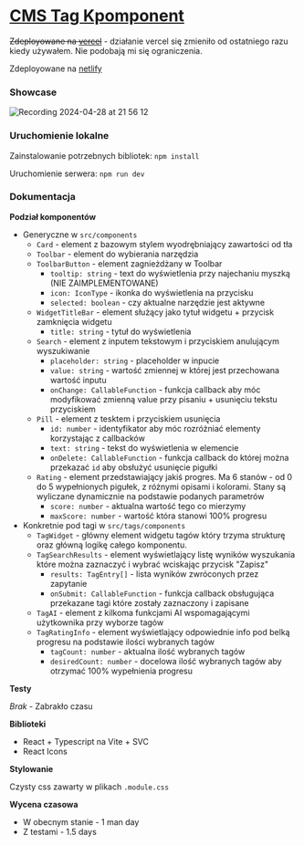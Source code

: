 # [CMS Tag Kpomponent](https://github.com/WooooCash/cms-tag-kpomponent)

~~Zdeployowane na [vercel](https://cms-tag-kpomponent-pfi9qevkc-woocashs-projects.vercel.app/)~~ - działanie vercel się zmieniło od ostatniego razu kiedy używałem. Nie podobają mi się ograniczenia.

Zdeployowane na [netlify](https://master--melodic-scone-20617a.netlify.app/)

### Showcase
![Recording 2024-04-28 at 21 56 12](https://github.com/WooooCash/cms-tag-kpomponent/assets/58574586/bcea98ae-34b1-486c-a98a-6531a362a908)

### Uruchomienie lokalne
Zainstalowanie potrzebnych bibliotek: `npm install`

Uruchomienie serwera: `npm run dev`

### Dokumentacja

**Podział komponentów**
- Generyczne w `src/components`
  - `Card` - element z bazowym stylem wyodrębniający zawartości od tła
  - `Toolbar` - element do wybierania narzędzia
  - `ToolbarButton` - element zagnieżdżany w Toolbar
    - `tooltip: string` - text do wyświetlenia przy najechaniu myszką (NIE ZAIMPLEMENTOWANE)
    - `icon: IconType` - ikonka do wyświetlenia na przycisku
    - `selected: boolean` - czy aktualne narzędzie jest aktywne
  - `WidgetTitleBar` - element służący jako tytuł widgetu + przycisk zamknięcia widgetu
    - `title: string` - tytuł do wyświetlenia
  - `Search` - element z inputem tekstowym i przyciskiem anulującym wyszukiwanie
    - `placeholder: string` - placeholder w inpucie
    - `value: string` - wartość zmiennej w której jest przechowana wartość inputu
    - `onChange: CallableFunction` - funkcja callback aby móc modyfikować zmienną value przy pisaniu + usunięciu tekstu przyciskiem
  - `Pill` - element z tesktem i przyciskiem usunięcia
    - `id: number` - identyfikator aby móc rozróżniać elementy korzystając z callbacków
    - `text: string` - tekst do wyświetlenia w elemencie
    - `onDelete: CallableFunction` - funkcja callback do której można przekazać `id` aby obsłużyć usunięcie pigułki
  - `Rating` - element przedstawiający jakiś progres. Ma 6 stanów - od 0 do 5 wypełnionych pigułek, z różnymi opisami i kolorami. Stany są wyliczane dynamicznie na podstawie podanych parametrów
    - `score: number` - aktualna wartość tego co mierzymy
    - `maxScore: number` - wartość która stanowi 100% progresu
- Konkretnie pod tagi w `src/tags/components`
  - `TagWidget` - główny element widgetu tagów który trzyma strukturę oraz główną logikę całego komponentu.
  - `TagSearchResults` - element wyświetlający listę wyników wyszukania które można zaznaczyć i wybrać wciskając przycisk "Zapisz"
    - `results: TagEntry[]` - lista wyników zwróconych przez zapytanie
    - `onSubmit: CallableFunction` - funkcja callback obsługująca przekazane tagi które zostały zaznaczony i zapisane
  - `TagAI` - element z kilkoma funkcjami AI wspomagającymi użytkownika przy wyborze tagów
  - `TagRatingInfo` - element wyświetlający odpowiednie info pod belką progresu na podstawie ilości wybranych tagów
    - `tagCount: number` - aktualna ilość wybranych tagów
    - `desiredCount: number` - docelowa ilość wybranych tagów aby otrzymać 100% wypełnienia progresu

**Testy**

*Brak* - Zabrakło czasu

**Biblioteki**
- React + Typescript na Vite + SVC
- React Icons

**Stylowanie**

Czysty css zawarty w plikach `.module.css`

**Wycena czasowa**
- W obecnym stanie - 1 man day
- Z testami - 1.5 days
